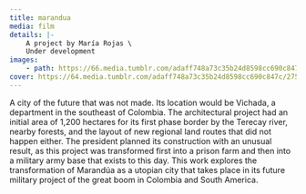 ```yaml
---
title: marandua
media: film
details: |-
    A project by María Rojas \
    Under development
images:
    - path: https://66.media.tumblr.com/adaff748a73c35b24d8598cc690c847c/27503f27b6ed63a8-d2/s1280x1920/bf2ceb755f88d5e51fb1aa5a05ae784bbc5e2857.jpg
cover: https://64.media.tumblr.com/adaff748a73c35b24d8598cc690c847c/27503f27b6ed63a8-d2/s1280x1920/bf2ceb755f88d5e51fb1aa5a05ae784bbc5e2857.jpg
---
```


A city of the future that was not made. Its location would be Vichada, a department in the southeast of Colombia. The architectural project had an initial area of 1,200 hectares for its first phase border by the Terecay river, nearby forests, and the layout of new regional land routes that did not happen either. The president planned its construction with an unusual result, as this project was transformed first into a prison farm and then into a military army base that exists to this day. This work explores the transformation of Marandúa as a utopian city that takes place in its future military project of the great boom in Colombia and South America.
